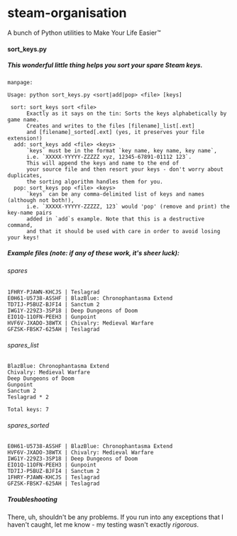 # steam-organisation
A bunch of Python utilities to Make Your Life Easier™

#### sort_keys.py
##### This wonderful little thing helps you sort your spare Steam keys.
```
manpage:

Usage: python sort_keys.py <sort|add|pop> <file> [keys]

 sort: sort_keys sort <file>
      Exactly as it says on the tin: Sorts the keys alphabetically by game name.
      Creates and writes to the files [filename]_list[.ext]
      and [filename]_sorted[.ext] (yes, it preserves your file extension!)
  add: sort_keys add <file> <keys>
      `keys` must be in the format `key name, key name, key name`,
      i.e. `XXXXX-YYYYY-ZZZZZ xyz, 12345-67891-01112 123`.
      This will append the keys and name to the end of
      your source file and then resort your keys - don't worry about duplicates,
      the sorting algorithm handles them for you.
  pop: sort_keys pop <file> <keys>
      `keys` can be any comma-delimited list of keys and names (although not both!),
      i.e. `XXXXX-YYYYY-ZZZZZ, 123` would 'pop' (remove and print) the key-name pairs
      added in `add`s example. Note that this is a destructive command,
      and that it should be used with care in order to avoid losing your keys!
```

##### Example files (note: if any of these work, it's sheer luck):
###### spares
```
1FHRY-PJAWN-KHCJS | Teslagrad
E0H61-U5738-ASSHF | BlazBlue: Chronophantasma Extend
TD7IJ-P5BUZ-BJFI4 | Sanctum 2
IWG1Y-229Z3-3SP18 | Deep Dungeons of Doom
EIO1Q-11OFN-PEEH3 | Gunpoint
HVF6V-JXADO-38WTX | Chivalry: Medieval Warfare
GFZSK-FBSK7-625AH | Teslagrad
```
###### spares_list
```
BlazBlue: Chronophantasma Extend
Chivalry: Medieval Warfare
Deep Dungeons of Doom
Gunpoint
Sanctum 2
Teslagrad * 2

Total keys: 7
```
###### spares_sorted
```
E0H61-U5738-ASSHF | BlazBlue: Chronophantasma Extend
HVF6V-JXADO-38WTX | Chivalry: Medieval Warfare
IWG1Y-229Z3-3SP18 | Deep Dungeons of Doom
EIO1Q-11OFN-PEEH3 | Gunpoint
TD7IJ-P5BUZ-BJFI4 | Sanctum 2
1FHRY-PJAWN-KHCJS | Teslagrad
GFZSK-FBSK7-625AH | Teslagrad
```

##### Troubleshooting
There, uh, shouldn't be any problems. If you run into any exceptions that I haven't caught, let me know - my testing wasn't exactly *rigorous*.

